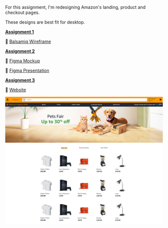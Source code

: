 For this assignment, I'm redesigning Amazon's landing, product and checkout pages.

These designs are best fit for desktop.

**[Assignment 1](files/assignment1.md)**

🌟 [Balsamiq Wireframe](files/balsamiq_wireframes.pdf)

**[Assignment 2](files/assignment2.md)**

🌟 [Figma Mockup](https://www.figma.com/file/TCeDYASrWWNN30PiyGJIVb/Amazon?node-id=0%3A1)

🌟 [Figma Presentation](https://www.figma.com/proto/TCeDYASrWWNN30PiyGJIVb/Amazon?node-id=4%3A3&scaling=min-zoom)

**[Assignment 3](files/assignment3.md)**

🌟 [Website](https://hellodommy.github.io/amazon-redesign/)

![](img/screenshot.png)